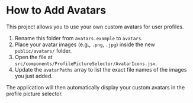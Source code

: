 # How to Add Avatars

This project allows you to use your own custom avatars for user profiles.

1.  Rename this folder from `avatars.example` to `avatars`.
2.  Place your avatar images (e.g., `.png`, `.jpg`) inside the new `public/avatars/` folder.
3.  Open the file at `src/components/ProfilePictureSelector/AvatarIcons.jsx`.
4.  Update the `avatarPaths` array to list the exact file names of the images you just added.

The application will then automatically display your custom avatars in the profile picture selector.